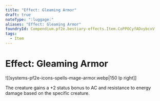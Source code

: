 ```yaml
---
title: "Effect: Gleaming Armor"
draft: true
noteType: ":luggage:"
aliases: "Effect: Gleaming Armor"
foundryId: Compendium.pf2e.bestiary-effects.Item.CoPPOCyfADvybcxV
tags:
  - Item
---
```


# Effect: Gleaming Armor
![[systems-pf2e-icons-spells-mage-armor.webp|150 lp right]]

The creature gains a +2 status bonus to AC and resistance to energy damage based on the specific creature.
